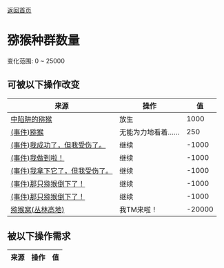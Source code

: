 [返回首页](index.md)  
# 猕猴种群数量  
变化范围: 0 ~ 25000  
## 可被以下操作改变  
来源  |  操作  |  值  
----  |  ----  |  ----  
[中陷阱的猕猴](CageTrapMacaque.md)  |  放生  |  1000  
[(事件)猕猴](Event_MacaqueRaidRummaging.md)  |  无能为力地看着……  |  250  
[(事件)我成功了，但我受伤了。](Event_MacaqueDenFightMixedSuccess.md)  |  继续  |  -1000  
[(事件)我做到啦！](Event_MacaqueDenFightSuccess.md)  |  继续  |  -1000  
[(事件)我拿下它了，但我受伤了。](Event_MacaqueFightMixedSuccess.md)  |  继续  |  -1000  
[(事件)那只猕猴倒下了！](Event_MacaqueFightSuccess.md)  |  继续  |  -1000  
[(事件)那只猕猴倒下了！](Event_MacaqueUndeadFightSuccess.md)  |  继续  |  -1000  
[猕猴窝(丛林高地)](MacaqueDenEntrance.md)  |  我TM来啦！  |  -20000  
## 被以下操作需求  
来源  |  操作  |  值  
----  |  ----  |  ----  
